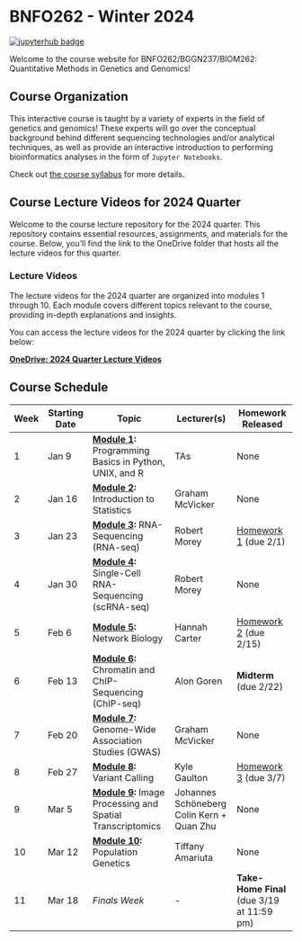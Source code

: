 # BNFO262 - Winter 2024

[![jupyterhub badge](https://img.shields.io/badge/Login%20to%20JupyterHub-grey?style=for-the-badge&logo=jupyter)](https://datahub.ucsd.edu/hub/login)

Welcome to the course website for BNFO262/BGGN237/BIOM262: Quantitative Methods in Genetics and Genomics! 

## Course Organization

This interactive course is taught by a variety of experts in the field of genetics and genomics! These experts will go over the conceptual background behind different sequencing technologies and/or analytical techniques, as well as provide an interactive introduction to performing bioinformatics analyses in the form of `Jupyter Notebooks`. 

Check out [the course syllabus](BNFO262-Syllabus-2024.md) for more details.

## Course Lecture Videos for 2024 Quarter

Welcome to the course lecture repository for the 2024 quarter. This repository contains essential resources, assignments, and materials for the course. Below, you’ll find the link to the OneDrive folder that hosts all the lecture videos for this quarter.

### Lecture Videos

The lecture videos for the 2024 quarter are organized into modules 1 through 10. Each module covers different topics relevant to the course, providing in-depth explanations and insights.

You can access the lecture videos for the 2024 quarter by clicking the link below:

[**OneDrive: 2024 Quarter Lecture Videos**](https://ucsdcloud-my.sharepoint.com/:f:/g/personal/jjauregu_ucsd_edu/Eixrb6oCEQJErgBWJxxlZRUB2xWxFU2NRrrj8vHT7qL6Tw)

## Course Schedule 

| Week | Starting Date | Topic                                                                            | Lecturer(s)                                  |  Homework Released                         |
|------|---------------|----------------------------------------------------------------------------------|----------------------------------------------|--------------------------------------------|
| 1    | Jan 9  | **[Module 1](module-1-programming):** Programming Basics in Python, UNIX, and R  | TAs                                          | None                                       |
| 2    | Jan 16  | **[Module 2](module-2-statistics):** Introduction to Statistics       | Graham McVicker                                   | None                                       |
| 3    | Jan 23  | **[Module 3](module-3-rnaseq):** RNA-Sequencing (RNA-seq)                  | Robert Morey                              | [Homework 1](hw/hw1) (due 2/1)            |
| 4    | Jan 30  | **[Module 4](module-4-scrnaseq):** Single-Cell RNA-Sequencing (scRNA-seq)                        | Robert Morey                              | None                                       |
| 5    | Feb 6   | **[Module 5](module-5-scrnaseq):** Network Biology        | Hannah Carter                                 | [Homework 2](hw/hw2) (due 2/15)            |
| 6    | Feb 13  | **[Module 6](module-6-chipseq):** Chromatin and ChIP-Sequencing (ChIP-seq) | Alon Goren | **Midterm** (due 2/22)                     |
| 7    | Feb 20  | **[Module 7](module-7-gwas):** Genome-Wide Association Studies (GWAS)            | Graham McVicker                               | None             |
| 8    | Feb 27  | **[Module 8](module-8-variantcalling):** Variant Calling                         | Kyle Gaulton                                 | [Homework 3](hw/hw3) (due 3/7)                                       |
| 9    | Mar 5   | **[Module 9](module-9-imgproc-spatialtx):** Image Processing and Spatial Transcriptomics                               | Johannes Schöneberg<br>Colin Kern + Quan Zhu                                | None                                       |
| 10   | Mar 12  | **[Module 10](module-10-popgen):** Population Genetics                           | Tiffany Amariuta             | None                                       |
| 11   | Mar 18  | <i>Finals Week</i>                                                               | -                                            | **Take-Home Final** (due 3/19 at 11:59 pm) |
